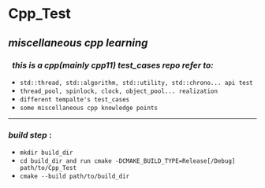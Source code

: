  Cpp_Test 
 =========

## *miscellaneous cpp learning*
### *&nbsp; this is a cpp(mainly cpp11) test_cases repo  refer to:* 
- `std::thread, std::algorithm, std::utility, std::chrono... api test`  
- `thread_pool, spinlock, clock, object_pool... realization` 
- `different tempalte's test_cases`
- `some miscellaneous cpp knowledge points` 
----------------------

### *build step* :
+ `mkdir build_dir`
+ `cd build_dir and run cmake -DCMAKE_BUILD_TYPE=Release[/Debug] path/to/Cpp_Test`
+ `cmake --build path/to/build_dir`
